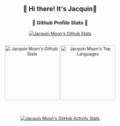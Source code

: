 <h2 align="center">👋 Hi there! It's Jacquin👋</h2>

<h3 align="center">🚀 Github Profile Stats 🚀</h3>

<div align="center">
  
[![Jacquin Moon's Github Stats](https://streak-stats.demolab.com?user=jacquindev&count_private=true&show_icons=true&theme=catppuccin-macchiato&hide_border=true&border_radius=15px)](https://git.io/streak-stats)

</div>

<br/>

<div align="center">
<a href="https://github.com/anuraghazra/github-readme-stats"><img alt="Jacquin Moon's Github Stats" src="https://denvercoder1-github-readme-stats.vercel.app/api/?username=jacquindev&show_icons=true&include_all_commits=true&count_private=true&theme=react&hide_border=true&border_radius=15px&bg_color=24273A&title_color=C6A0F6&icon_color=8BD5CA" height="180px"/></a>
<a href="https://github.com/anuraghazra/github-readme-stats"><img alt="Jacquin Moon's Top Languages" src="https://denvercoder1-github-readme-stats.vercel.app/api/top-langs/?username=jacquindev&langs_count=8&layout=compact&theme=react&hide_border=true&border_radius=15px&bg_color=24273A&title_color=C6A0F6&icon_color=8BD5CA" height="180px"/></a>
</div>

<br/>
<br/>

<div align="center">
  
[![Jacquin Moon's GitHub Activity Stats](https://github-readme-activity-graph.vercel.app/graph?username=jacquindev&bg_color=1E1E2E&color=94E2D5&line=CBA6F7&point=CDD6F4&hide_border=true)](https://github.com/ashutosh00710/github-readme-activity-graph)

</div>

<!---
- 👋 Hi, I’m @jacquindev
- 👀 I’m interested in ...
- 🌱 I’m currently learning ...
- 💞️ I’m looking to collaborate on ...
- 📫 How to reach me ...
- 😄 Pronouns: ...
- ⚡ Fun fact: ...


jacquindev/jacquindev is a ✨ special ✨ repository because its `README.md` (this file) appears on your GitHub profile.
You can click the Preview link to take a look at your changes.
--->
